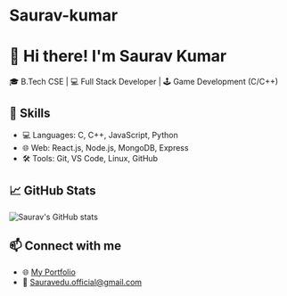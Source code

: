 # Saurav-kumar

# 👋 Hi there! I'm Saurav Kumar

🎓 B.Tech CSE | 💻 Full Stack Developer | 🕹 Game Development (C/C++)

## 🚀 Skills
- 💻 Languages: C, C++, JavaScript, Python
- 🌐 Web: React.js, Node.js, MongoDB, Express
- 🛠 Tools: Git, VS Code, Linux, GitHub

## 📈 GitHub Stats
![Saurav's GitHub stats](https://github-readme-stats.vercel.app/api?username=sauravkumar&show_icons=true&theme=radical)

## 📫 Connect with me
- 🌐 [My Portfolio](https://reactjs-protfolio.netlify.app/)
- 📧 Sauravedu.official@gmail.com
